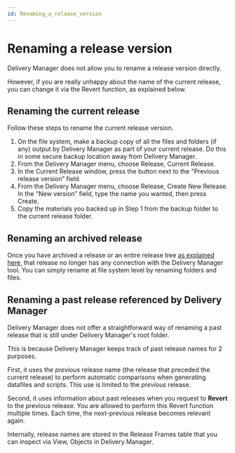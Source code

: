 ```yaml
---
id: Renaming_a_release_version
---
```


# Renaming a release version

Delivery Manager does not allow you to rename a release version directly.

However, if you are really unhappy about the name of the current release, you can change it via the Revert function, as explained below.

## Renaming the current release

Follow these steps to rename the current release version.

1. On the file system, make a backup copy of all the files and folders (if any) output by Delivery Manager as part of your current release. Do this in some secure backup location away from Delivery Manager.
2. From the Delivery Manager menu, choose Release, Current Release.
3. In the Current Release window, press the button next to the "Previous release version” field.
4. From the Delivery Manager menu, choose Release, Create New Release. In the "New version” field, type the name you wanted, then press Create.
5. Copy the materials you backed up in Step 1 from the backup folder to the current release folder.

## Renaming an archived release

Once you have archived a release or an entire release tree [as explained here](/docs/Continuous_delivery/Delivery_Manager_basic_procedures/Dropping_moving_archiving_a_release_tree_or_starting_over.md), that release no longer has any connection with the Delivery Manager tool. You can simply rename at file system level by renaming folders and files.

## Renaming a past release referenced by Delivery Manager

Delivery Manager does not offer a straightforward way of renaming a past release that is still under Delivery Manager's root folder.

This is because Delivery Manager keeps track of past release names for 2 purposes.

First, it uses the *previous* release name (the release that preceded the current release) to perform automatic comparisons when generating datafiles and scripts. This use is limited to the *previous* release.

Second, it uses information about past releases when you request to **Revert** to the previous release. You are allowed to perform this Revert function multiple times. Each time, the next-previous release becomes relevant again.

Internally, release names are stored in the Release Frames table that you can inspect via View, Objects in Delivery Manager.